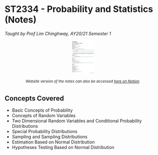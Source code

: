 <!-- markdownlint-disable MD036 MD033 -->

# ST2334 - Probability and Statistics (Notes)

_Taught by Prof Lim Chinghway, AY20/21 Semester 1_

<p align="center">
    <a href="ST2334 Notes.pdf" target="_blank">
        <img src="../docs/st2334-img1.png" width="15%" alt="ST2334 Notes"/>
    </a>
</p>
<p align="center"><em><sup>Website version of the notes can also be accessed <a href="https://www.notion.so/hanming/ST2334-Notes-7cc2a169bb044b8e97be9b3c48041f5f" target="_blank" noreferrer noopener >here on Notion</a>.</sup></em></p>

## Concepts Covered

- Basic Concepts of Probability
- Concepts of Random Variables
- Two Dimensional Random Variables and Conditional Probability Distributions
- Special Probability Distributions
- Sampling and Sampling Distributions
- Estimation Based on Normal Distribution
- Hypotheses Testing Based on Normal Distribution
